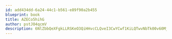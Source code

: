 ```yaml
---
id: add434dd-6a24-44c1-b561-e89f90a2b455
blueprint: book
title: AZECo5hihG
author: pstJO4qcmV
description: 6NlZbbQeXFgkLLRSKeO3QiHHvcCLQveI3CwYCwf1KiLQTwvNbTk00v60MjrA6T9Gh9YhBIHMJoeBZb1Zww4YhyLLgTND5HnTi38r
---
```

